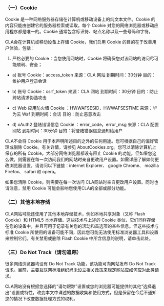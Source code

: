 ### （一）Cookie
Cookie 是一种网络服务器存储在计算机或移动设备上的纯文本文件。Cookie 的内容只能由创建它的服务器检索或读取。每个 Cookie 对您的网络浏览器或移动应用程序都是唯一的。Cookie 通常包含标识符、站点名称以及一些号码和字符。

CLA会在计算机或移动设备上存储 Cookie，我们启用 Cookie 的目的在于改善用户体验，包括：

 1. 严格必要的 Cookie：当您使用网站时，Cookie 将确保您对该网站的访问尽可能顺利、安全；
 - a) 账号 Cookie：access_token
来源：CLA 网站
到期时间：30分钟
目的：维护用户登录会话

- b) 账号 Cookie：csrf_token
来源：CLA 网站
到期时间：30分钟
目的：防止跨站请求伪造攻击

- c) Web 应用防火墙 Cookie ：HWWAFSESID，HWWAFSESTIME
来源：华为云 Waf
到期时间：会话
目的：防止恶意攻击

- d) oAuth2 登陆错误信息 Cookie ：error_code，error_msg
来源：CLA 配置网站
到期时间：30分钟
目的：将登陆错误信息通知给用户

CLA不会将 Cookie 用于本声明所述目的之外的任何用途。您可根据自己的偏好管理或删除 Cookie。有关详情，请参见 AboutCookies.org。您可以清除计算机上保存的所有 Cookie，大部分网络浏览器都设有阻止 Cookie 的功能。但如果您这么做，则需要在每一次访问我们的网站时亲自更改用户设置。如需详细了解如何更改浏览器设置，请访问以下链接：internet Explorer、 google Chrome、 mozilla Firefox、 safari 和 opera。

如果您清除 Cookie，则需要在每一次访问 CLA网站时亲自更改用户设置。同时也请注意，禁用 Cookie 可能会影响您使用CLA的全部或部分功能。

### （二）其他本地存储
CLA网站可能还使用了其他本地存储技术，例如本地共享对象（又称 Flash Cookie）和 HTML5 本地存储。这些技术与上述的 Cookie 类似，它们同样存储在您的设备中，并且可用于记录有关您的活动和首选项的某些信息。但这些技术与标准 Cookie 所使用的设备可能不同，因此您可能无法使用标准浏览器工具和设置来控制它们。有关禁用或删除 Flash Cookie 中所含信息的说明，请单击此处。

### （三）Do Not Track（请勿追踪）
很多网络浏览器均设有 Do Not Track 功能，该功能可向网站发布 Do Not Track 请求。目前，主要互联网标准组织尚未设立相关政策来规定网站应如何应对此类请求。

CLA网站没有根据您选择的“请勿跟踪”设置或您的浏览器可能提供的其他“选择退出”设置或特性，改变本文中详述的数据收集和使用方式，但是保留在今后不通知您的情况下改变数据处理方式的权利。
